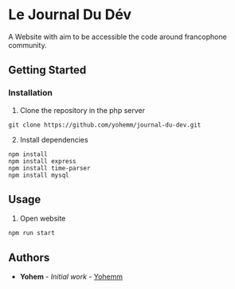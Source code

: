 # Le Journal Du Dév
A Website with aim to be accessible the code around francophone community.

## Getting Started

### Installation

1. Clone the repository in the php server
```git
git clone https://github.com/yohemm/journal-du-dev.git
```
2. Install dependencies
```nmp
npm install
npm install express
npm install time-parser
npm install mysql
```

## Usage

1. Open website
```nmp
npm run start
```

## Authors

* **Yohem** - *Initial work* - [Yohemm](https://github.com/yohemm)
